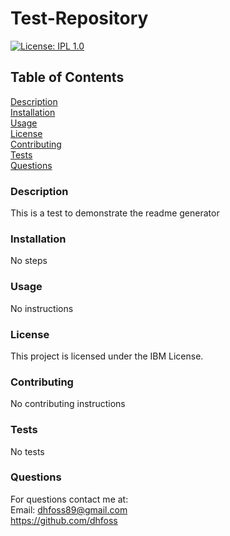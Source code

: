 # Test-Repository

[![License: IPL 1.0](https://img.shields.io/badge/License-IPL%201.0-blue.svg)](https://opensource.org/licenses/IPL-1.0)  
## Table of Contents
[Description](https://github.com/dhfoss/Test-Repository/#description)  
[Installation](https://github.com/dhfoss/Test-Repository/#installation)  
[Usage](https://github.com/dhfoss/Test-Repository/#usage)  
[License](https://github.com/dhfoss/Test-Repository/#license)  
[Contributing](https://github.com/dhfoss/Test-Repository/#contributing)  
[Tests](https://github.com/dhfoss/Test-Repository/#tests)  
[Questions](https://github.com/dhfoss/Test-Repository/#questions)  
### Description

This is a test to demonstrate the readme generator

### Installation
No steps

### Usage
No instructions

### License
This project is licensed under the IBM License.

### Contributing
No contributing instructions

### Tests
No tests

### Questions
For questions contact me at:  
Email: dhfoss89@gmail.com  
https://github.com/dhfoss
